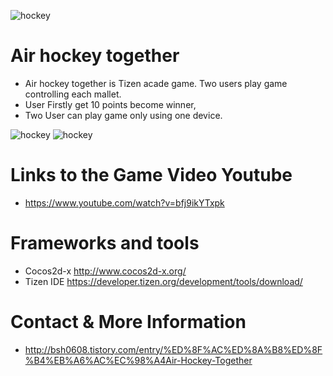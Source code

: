 ![hockey](http://cfile30.uf.tistory.com/image/243D0A50567BF4B30AB933)


# Air hockey together

   * Air hockey together is Tizen acade game. Two users play game controlling each mallet.
   * User Firstly get 10 points become winner, 
   * Two User can play game only using one device.
 
  ![hockey](http://cfile22.uf.tistory.com/image/2336D350567BF4AD100AC8)
  ![hockey](http://cfile7.uf.tistory.com/image/2542BC4E567BF4A91356C9)

  # Links to the Game Video Youtube
 
   * https://www.youtube.com/watch?v=bfj9ikYTxpk
 
  # Frameworks and tools
 
   * Cocos2d-x http://www.cocos2d-x.org/
   * Tizen IDE https://developer.tizen.org/development/tools/download/
   
  # Contact & More Information
   * http://bsh0608.tistory.com/entry/%ED%8F%AC%ED%8A%B8%ED%8F%B4%EB%A6%AC%EC%98%A4Air-Hockey-Together
